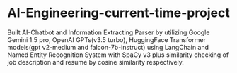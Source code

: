 # AI-Engineering-current-time-project
Built AI-Chatbot and Information Extracting Parser by utilizing Google Gemini 1.5 pro, OpenAI GPTs(v3.5 turbo), HuggingFace Transformer models(gpt v2-medium and falcon-7b-instruct) using LangChain and Named Entity Recognition System with SpaCy v3 plus similarity checking of job description and resume by cosine similarity respectively.
